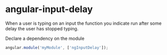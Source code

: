 # angular-input-delay
When a user is typing on an input the function you indicate run after some delay the user has stopped typing.


Declare a dependency on the module
```javascript
angular.module('myModule', ['ngInputDelay']);
```

